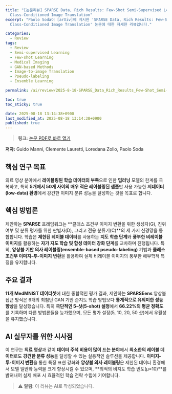 ```yaml
---
title: "[논문리뷰] SPARSE Data, Rich Results: Few-Shot Semi-Supervised Learning via
  Class-Conditioned Image Translation"
excerpt: "Paolo Soda이 [arXiv]에 게시한 'SPARSE Data, Rich Results: Few-Shot Semi-Supervised Learning via
  Class-Conditioned Image Translation' 논문에 대한 자세한 리뷰입니다."

categories:
  - Review
tags:
  - Review
  - Semi-supervised Learning
  - Few-shot Learning
  - Medical Imaging
  - GAN-based Methods
  - Image-to-image Translation
  - Pseudo-labeling
  - Ensemble Learning

permalink: /ai/review/2025-8-18-SPARSE_Data_Rich_Results_Few-Shot_Semi-Supervised_Learning_via_Class-Conditioned_Image_Translation/

toc: true
toc_sticky: true

date: 2025-08-18 13:14:38+0900
last_modified_at: 2025-08-18 13:14:38+0900
published: true
---
```

> **링크:** [논문 PDF로 바로 열기](https://arxiv.org/abs/2508.06429)

**저자:** Guido Manni, Clemente Lauretti, Loredana Zollo, Paolo Soda



## 핵심 연구 목표
의료 영상 분야에서 **레이블링된 학습 데이터의 부족**으로 인한 **딥러닝** 모델의 한계를 극복하고, 특히 **5개에서 50개 사이의 매우 적은 레이블링된 샘플**만 사용 가능한 **저데이터(low-data) 환경**에서 강건한 이미지 분류 성능을 달성하는 것을 목표로 합니다.

## 핵심 방법론
제안하는 **SPARSE** 프레임워크는 **클래스 조건부 이미지 변환을 위한 생성자(G), 진위 여부 및 분류 평가를 위한 판별자(D), 그리고 전용 분류기(C)**의 세 가지 신경망을 통합합니다. 학습은 **제한된 레이블 데이터**를 사용하는 **지도 학습 단계**와 **풍부한 비레이블 이미지**를 활용하는 **자가 지도 학습 및 합성 데이터 강화 단계**를 교차하며 진행됩니다. 특히, **앙상블 기반 의사 레이블링(ensemble-based pseudo-labeling)** 기법과 **클래스 조건부 이미지-투-이미지 변환**을 활용하여 실제 비레이블 이미지의 풍부한 해부학적 특징을 유지합니다.

## 주요 결과
**11개 MedMNIST 데이터셋**에 대한 종합적인 평가 결과, 제안하는 **SPARSEens** 앙상블 접근 방식은 6개의 최첨단 GAN 기반 준지도 학습 방법보다 **통계적으로 유의미한 성능 향상**을 달성했습니다. 특히 **극단적인 5-샷(5-shot) 설정**에서 **66.22%의 평균 정확도**를 기록하며 다른 방법론들을 능가했으며, 모든 평가 설정(5, 10, 20, 50 샷)에서 우월성을 유지했습니다.

## AI 실무자를 위한 시사점
이 연구는 **의료 영상**과 같이 **데이터 주석 비용이 많이 드는 분야**에서 **최소한의 레이블 데이터**로도 **강건한 분류 성능**을 달성할 수 있는 실용적인 솔루션을 제공합니다. **이미지-투-이미지 변환**을 통한 특징 표현 강화와 **앙상블 의사 레이블링**은 제한된 데이터 환경에서 모델 일반화 능력을 크게 향상시킬 수 있으며, **최적의 비지도 학습 빈도(μ=10)**를 밝혀내어 실제 배포 시 효율적인 학습 전략 수립에 기여합니다.

> ⚠️ **알림:** 이 리뷰는 AI로 작성되었습니다.